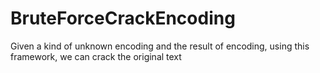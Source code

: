 # BruteForceCrackEncoding
Given a kind of unknown encoding and the result of encoding, using this framework, we can crack the original text
